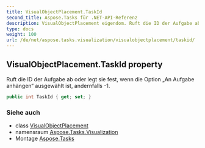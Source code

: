 ```yaml
---
title: VisualObjectPlacement.TaskId
second_title: Aspose.Tasks für .NET-API-Referenz
description: VisualObjectPlacement eigendom. Ruft die ID der Aufgabe ab oder legt sie fest wenn die Option An Aufgabe anhängen ausgewählt ist andernfalls 1.
type: docs
weight: 100
url: /de/net/aspose.tasks.visualization/visualobjectplacement/taskid/
---
```

## VisualObjectPlacement.TaskId property

Ruft die ID der Aufgabe ab oder legt sie fest, wenn die Option „An Aufgabe anhängen“ ausgewählt ist, andernfalls -1.

```csharp
public int TaskId { get; set; }
```

### Siehe auch

* class [VisualObjectPlacement](../)
* namensraum [Aspose.Tasks.Visualization](../../visualobjectplacement/)
* Montage [Aspose.Tasks](../../../)


